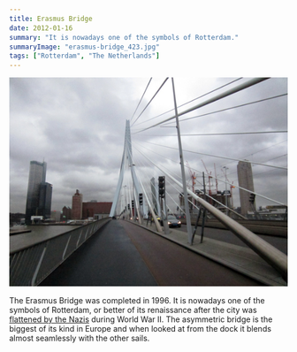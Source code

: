 ```yaml
---
title: Erasmus Bridge
date: 2012-01-16
summary: "It is nowadays one of the symbols of Rotterdam."
summaryImage: "erasmus-bridge_423.jpg"
tags: ["Rotterdam", "The Netherlands"]
---
```


![](erasmus-bridge_423.jpg)

The Erasmus Bridge was completed in 1996. It is nowadays one of the symbols of Rotterdam, or better of its renaissance after the city was [flattened by the Nazis](http://www.scientificpsychic.com/etc/jeff/Jeff-Noordermeer-Rotterdam001.html) during World War II. The asymmetric bridge is the biggest of its kind in Europe and when looked at from the dock it blends almost seamlessly with the other sails.